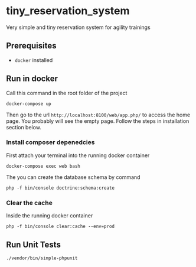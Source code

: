 tiny_reservation_system
=======================

Very simple and tiny reservation system for agility trainings

## Prerequisites
* `docker` installed

## Run in docker
Call this command in the root folder of the project
```
docker-compose up
```

Then go to the url `http://localhost:8100/web/app.php/` to access the home page.
You probably will see the empty page.
Follow the steps in installation section below.

### Install composer depenedcies
First attach your terminal into the running docker container

```
docker-compose exec web bash
```

The you can create the database schema by command

```
php -f bin/console doctrine:schema:create
```

### Clear the cache
Inside the running docker container
```
php -f bin/console clear:cache --env=prod
```

## Run Unit Tests
```
./vendor/bin/simple-phpunit
```
